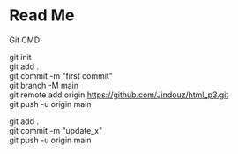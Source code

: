 # Read Me
Git CMD:  

  git init  
  git add .  
  git commit -m "first commit"  
  git branch -M main  
  git remote add origin https://github.com/Jindouz/html_p3.git  
  git push -u origin main  


git add .  
git commit -m "update_x"  
git push -u origin main  
